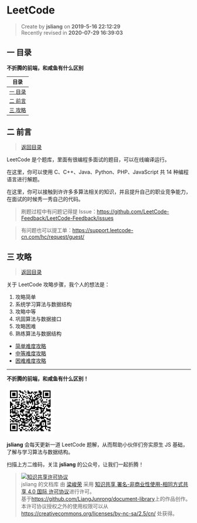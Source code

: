 LeetCode
===

> Create by **jsliang** on **2019-5-16 22:12:29**  
> Recently revised in **2020-07-29 16:39:03**

## <a name="chapter-one" id="chapter-one">一 目录</a>

**不折腾的前端，和咸鱼有什么区别**

| 目录 |
| --- | 
| [一 目录](#chapter-one) | 
| <a name="catalog-chapter-two" id="catalog-chapter-two"></a>[二 前言](#chapter-two) |
| <a name="catalog-chapter-three" id="catalog-chapter-three"></a>[三 攻略](#chapter-three) |

## <a name="chapter-two" id="chapter-two">二 前言</a>

> [返回目录](#chapter-one)

LeetCode 是个题库，里面有很编程多面试的题目，可以在线编译运行。

在这里，你可以使用 C、C++、Java、Python、PHP、JavaScript 共 14 种编程语言进行解题。

在这里，你可以接触到许许多多算法相关的知识，并且提升自己的职业竞争能力，在面试的时候秀一秀自己的代码。

> 刷题过程中有问题记得提 Issue：https://github.com/LeetCode-Feedback/LeetCode-Feedback/issues

> 有问题也可以提工单：https://support.leetcode-cn.com/hc/request/guest/

## <a name="chapter-three" id="chapter-three">三 攻略</a>

> [返回目录](#chapter-one)

关于 LeetCode 攻略步骤，我个人的想法是：

1. 攻略简单
2. 系统学习算法与数据结构
3. 攻略中等
4. 巩固算法与数据接口
5. 攻略困难
6. 熟练算法与数据结构

* [简单难度攻略](./easy/README.md)
* [中等难度攻略](./medium/README.md)
* [困难难度攻略](./hard/README.md)

---

**不折腾的前端，和咸鱼有什么区别！**

![图](../../public-repertory/img/z-small-wechat-public-address.jpg)

**jsliang** 会每天更新一道 LeetCode 题解，从而帮助小伙伴们夯实原生 JS 基础，了解与学习算法与数据结构。

扫描上方二维码，关注 **jsliang** 的公众号，让我们一起折腾！

> <a rel="license" href="http://creativecommons.org/licenses/by-nc-sa/4.0/"><img alt="知识共享许可协议" style="border-width:0" src="https://i.creativecommons.org/l/by-nc-sa/4.0/88x31.png" /></a><br /><span xmlns:dct="http://purl.org/dc/terms/" property="dct:title">jsliang 的文档库</span> 由 <a xmlns:cc="http://creativecommons.org/ns#" href="https://github.com/LiangJunrong/document-library" property="cc:attributionName" rel="cc:attributionURL">梁峻荣</a> 采用 <a rel="license" href="http://creativecommons.org/licenses/by-nc-sa/4.0/">知识共享 署名-非商业性使用-相同方式共享 4.0 国际 许可协议</a>进行许可。<br />基于<a xmlns:dct="http://purl.org/dc/terms/" href="https://github.com/LiangJunrong/document-library" rel="dct:source">https://github.com/LiangJunrong/document-library</a>上的作品创作。<br />本许可协议授权之外的使用权限可以从 <a xmlns:cc="http://creativecommons.org/ns#" href="https://creativecommons.org/licenses/by-nc-sa/2.5/cn/" rel="cc:morePermissions">https://creativecommons.org/licenses/by-nc-sa/2.5/cn/</a> 处获得。